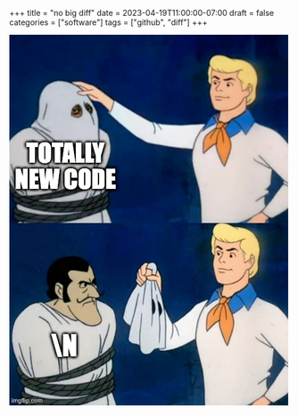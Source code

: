 +++
title = "no big diff"
date = 2023-04-19T11:00:00-07:00
draft = false
categories = ["software"]
tags = ["github", "diff"]
+++

![](./diff.png)